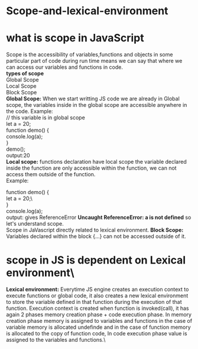# Scope-and-lexical-environment
# what is scope in JavaScript
Scope is the accessibility of variables,functions and objects in some particular part of code during run time means we can say that where we can access
our variables and functions in code.\
**types of scope**\
Global Scope\
Local Scope\
Block Scope\
**Global Scope:** When we start writting JS code we are already in Global scope, the variables inside in the global scope are accessible anywhere in the code.
Example:\
// this variable is in global scope\
let a = 20;\
function demo() {\
    console.log(a);\
}\
demo();\
output:20\
**Local scope:** functions declaration have local scope the variable declared inside the function are only accessible within the function, we can not access them outside of the function.\
Example:

function demo() {\
let a = 20;\  
}\
console.log(a);\
output: gives ReferenceError **Uncaught ReferenceError: a is not defined**
so let's understand scope.\
Scope in JaVascript directly related to lexical environment.
**Block Scope:** Variables declared within the block {...} can not be accessed outside of it.

# scope in JS is dependent on Lexical environment\
**Lexical environment:** Everytime JS engine creates an execution context to execute functions or global code, it also creates a new lexical environment to store the variable defined in that function during the execution of that function. Execution context is created when function is invoked(call), it has again 2 phases memory creation phase + code execution phase. In memory creation phase memory is assigned to variables and functions in the case of variable memory is allocated undefinde and in the case of function memory is allocated to the copy of function code, In code execution phase value is assigned to the variables and functions.\




